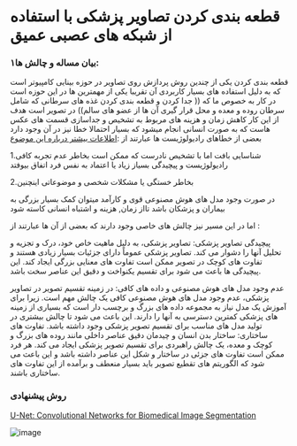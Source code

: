 # قطعه بندی کردن تصاویر پزشکی با استفاده از شبکه های عصبی عمیق

### ۱بیان مساله و چالش ها:
قطعه بندی کردن یکی از چندین روش پردازش روی تصاویر در حوزه بینایی کامپیوتر است که به دلیل استفاده های بسیار کاربردی آن تقریبا یکی از مهمترین ها  در این حوزه است
در کار به خصوص ما که (( جدا کردن و قطعه بندی کردن غذه های سرطانی که شامل سرطان روده و معده و محل قرار گیری آن ها از عضو های سالم)) در  تصویر است
هدف از این کار کاهش زمان و هزینه های مربوط به تشخیص و جداسازی قسمت های عکس هاست که به صورت انسانی انجام میشود که بسیار احتمالا خطا نیز در آن وجود دارد بعضی از خطاهای رادیولوژیست ها عبارتند از
:[اطلاعات بیشتر درباره این موضوع ](https://radiopaedia.org/articles/errors-in-diagnostic-radiology)

1.شناسایی بافت اما با تشخیص نادرست که ممکن است بخاطر عدم تجربه کافی رادیولوژیست و پیچیدگی بسیاز زیاد یا اعتماد به نفس فرد اتفاق بیوفتد

2.بخاطر خستگی یا مشکلات شخصی و موضوعاتی اینچنین 

در صورت وجود مدل های هوش مصنوعی قوی و کارآمد میتوان کمک بسیار بزرگی به بیماران و پزشکان باشد تااز زمان, هزینه و اشتباه انسانی کاسته شود

اما در این مسیر نیز چالش های خاصی وجود دارند که بعضی از آن ها عبارتند از :

 پیچیدگی تصاویر پزشکی: تصاویر پزشکی، به دلیل ماهیت خاص خود، درک و تجزیه و تحلیل آنها را دشوار می کند. تصاویر پزشکی عموماً دارای جزئیات بسیار زیادی هستند و تفاوت های کوچک در تصویر ممکن است تفاوت های معنایی بزرگی ایجاد کند. این پیچیدگی ها باعث می شود برای تقسیم یکنواخت و دقیق این عناصر سخت باشد.

 عدم وجود مدل های هوش مصنوعی و داده های کافی: در زمینه تقسیم تصویر در تصاویر پزشکی، عدم وجود مدل های هوش مصنوعی کافی یک چالش مهم است. زیرا برای آموزش یک مدل نیاز به مجموعه داده های بزرگ و برچسب دار است که بسیاری از زمینه های پزشکی کمترین دسترسی به آنها را دارند. این باعث می شود تا چالش بیشتری در تولید مدل های مناسب برای تقسیم تصویر پزشکی وجود داشته باشد.
 تفاوت های ساختاری: ساختار بدن انسان و چیدمان دقیق عناصر داخلی مانند روده های بزرگ و کوچک و معده، یک چالش راهبردی برای تقسیم تصویر پزشکی ایجاد می کند. هر فرد ممکن است تفاوت های جزئی در ساختار و شکل این عناصر داشته باشد و این باعث می شود که الگوریتم های تقطیع تصویر باید بسیار منعطف و برآمده از این تفاوت های ساختاری باشند.


### روش پیشنهادی
[U-Net: Convolutional Networks for Biomedical Image Segmentation](https://paperswithcode.com/paper/u-net-convolutional-networks-for-biomedical)



![image](https://github.com/itsnotvahid/Medica-Image-Segmentation/assets/133800357/64d3bd47-6baf-4bee-a1dc-60598b74e0fe)
